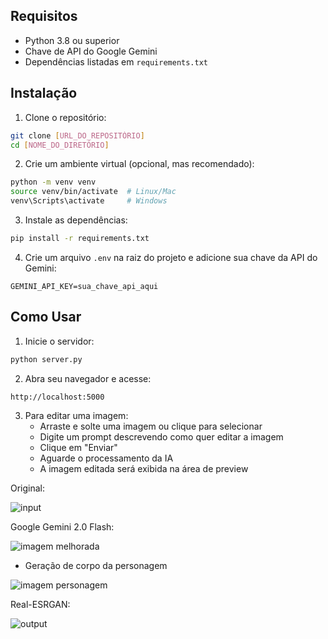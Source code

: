 ## Requisitos

- Python 3.8 ou superior
- Chave de API do Google Gemini
- Dependências listadas em `requirements.txt`

## Instalação

1. Clone o repositório:
```bash
git clone [URL_DO_REPOSITÓRIO]
cd [NOME_DO_DIRETÓRIO]
```

2. Crie um ambiente virtual (opcional, mas recomendado):
```bash
python -m venv venv
source venv/bin/activate  # Linux/Mac
venv\Scripts\activate     # Windows
```

3. Instale as dependências:
```bash
pip install -r requirements.txt
```

4. Crie um arquivo `.env` na raiz do projeto e adicione sua chave da API do Gemini:
```
GEMINI_API_KEY=sua_chave_api_aqui
```

## Como Usar

1. Inicie o servidor:
```bash
python server.py
```

2. Abra seu navegador e acesse:
```
http://localhost:5000
```

3. Para editar uma imagem:
   - Arraste e solte uma imagem ou clique para selecionar
   - Digite um prompt descrevendo como quer editar a imagem
   - Clique em "Enviar"
   - Aguarde o processamento da IA
   - A imagem editada será exibida na área de preview


Original:

![input](https://github.com/user-attachments/assets/cd484faf-31eb-4b99-829f-23d0154b6567)

Google Gemini 2.0 Flash:

![imagem melhorada](https://github.com/user-attachments/assets/ae70a600-c219-4471-9a51-0d87ab83756b)

 - Geração de corpo da personagem

![imagem personagem](https://github.com/user-attachments/assets/5093c882-2e07-4c58-8516-2b430198355e)

Real-ESRGAN:

![output](https://github.com/user-attachments/assets/2a05b118-4036-4316-85bb-a7522a2fdc44)



